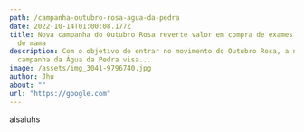 ```yaml
---
path: /campanha-outubro-rosa-agua-da-pedra
date: 2022-10-14T01:00:08.177Z
title: Nova campanha do Outubro Rosa reverte valor em compra de exames do câncer
  de mama
description: Com o objetivo de entrar no movimento do Outubro Rosa, a nova
  campanha da Água da Pedra visa...
image: /assets/img_3041-9796740.jpg
author: Jhu
about: ""
url: "https://google.com"
---
```

a﻿isaiuhs